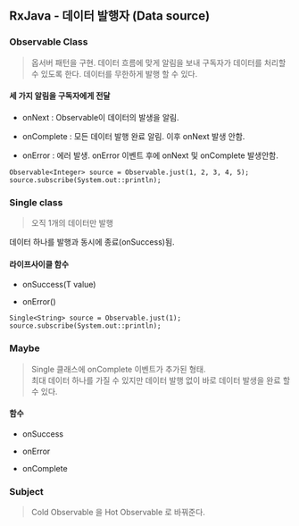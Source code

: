 ## RxJava - 데이터 발행자 (Data source)

### Observable Class

>옵서버 패턴을 구현. 데이터 흐름에 맞게 알림을 보내 구독자가 데이터를 처리할 수 있도록 한다. 데이터를 무한하게 발행 할 수 있다.

#### 세 가지 알림을 구독자에게 전달

- onNext : Observable이 데이터의 발생을 알림.

- onComplete : 모든 데이터 발행 완료 알림. 이후 onNext 발생 안함.

- onError : 에러 발생. onError 이벤트 후에 onNext 및 onComplete 발생안함.

```
Observable<Integer> source = Observable.just(1, 2, 3, 4, 5);
source.subscribe(System.out::println);
```

### Single class

>오직 1개의 데이터만 발행

데이터 하나를 발행과 동시에 종료(onSuccess)됨.

#### 라이프사이클 함수

- onSuccess(T value)

- onError()

```
Single<String> source = Observable.just(1);
source.subscribe(System.out::println);

```


### Maybe

>Single 클래스에 onComplete 이벤트가 추가된 형태.<br>
최대 데이터 하나를 가질 수 있지만 데이터 발행 없이 바로 데이터 발생을 완료 할 수 있다.

#### 함수

- onSuccess

- onError

- onComplete

### Subject

> Cold Observable 을 Hot Observable 로 바꿔준다.






















